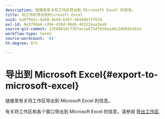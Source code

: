 ```yaml
---
description: 链接至有关将工作区导出到 Microsoft Excel 的信息。
title: 将工作区导出到Microsoft Excel
uuid: ba97942c-9a58-4e49-b567-4844db7ff619
exl-id: 8e379de4-cd9e-430d-96d6-40322eaa3ea9
source-git-commit: 235b8816c7397ac1ab71df650a1d4c2d681b3b2d
workflow-type: tm+mt
source-wordcount: '41'
ht-degree: 87%

---
```


# 导出到 Microsoft Excel{#export-to-microsoft-excel}

链接至有关将工作区导出到 Microsoft Excel 的信息。

有关将工作区和各个窗口导出到 Microsoft Excel 的信息，请参阅 [导出工作区](../../../../home/c-get-started/c-work-worksp/c-ex-wksp.md#concept-27e4457bd14b43f198071e38d85d6d2f).
